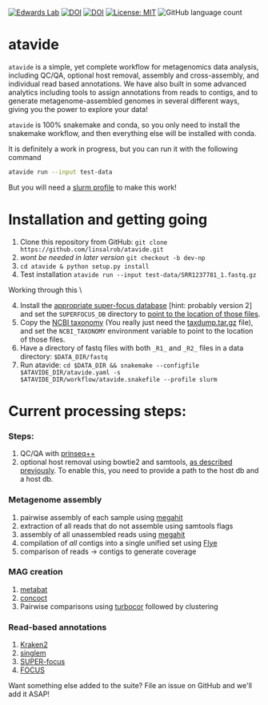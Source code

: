 [![Edwards Lab](https://img.shields.io/badge/Bioinformatics-EdwardsLab-03A9F4)](https://edwards.flinders.edu.au)
[![DOI](https://www.zenodo.org/badge/403921714.svg)](https://www.zenodo.org/badge/latestdoi/403921714)
[![DOI](https://img.shields.io/badge/DOI-WorkflowHub-yellowgreen)](https://doi.org/10.48546/WORKFLOWHUB.WORKFLOW.241.1)
[![License: MIT](https://img.shields.io/badge/License-MIT-yellow.svg)](https://opensource.org/licenses/MIT)
![GitHub language count](https://img.shields.io/github/languages/count/linsalrob/atavide)


# atavide

`atavide` is a simple, yet complete workflow for metagenomics data analysis, including QC/QA, optional host removal, assembly and cross-assembly, and individual read based annotations. We have also built in some advanced analytics including tools to assign annotations from reads to contigs, and to generate metagenome-assembled genomes in several different ways, giving you the power to explore your data!

`atavide` is 100% snakemake and conda, so you only need to install the snakemake workflow, and then everything else will be installed with conda.


It is definitely a work in progress, but you can run it with the following command 

```bash
atavide run --input test-data
```

But you will need a [slurm profile](https://fame.flinders.edu.au/blog/2021/08/02/snakemake-profiles-updated) to make this work!


# Installation and getting going


1. Clone this repository from GitHub: `git clone https://github.com/linsalrob/atavide.git`
2. _wont be needed in later version_ `git checkout -b dev-np`
3. `cd atavide & python setup.py install`
4. Test installation `atavide run --input test-data/SRR1237781_1.fastq.gz`

Working through this \

4. Install the [appropriate super-focus database](https://github.com/metageni/SUPER-FOCUS/issues/66) [hint: probably version 2] and set the `SUPERFOCUS_DB` directory to [point to the location of those files](https://github.com/metageni/SUPER-FOCUS#database).
5. Copy the [NCBI taxonomy](https://ftp.ncbi.nlm.nih.gov/pub/taxonomy/) (You really just need the [taxdump.tar.gz](https://ftp.ncbi.nlm.nih.gov/pub/taxonomy/taxdump.tar.gz) file), and set the `NCBI_TAXONOMY` environment variable to point to the location of those files.
6. Have a directory of fastq files with both `_R1_` and `_R2_` files in a data directory: `$DATA_DIR/fastq` 
7. Run atavide: `cd $DATA_DIR && snakemake --configfile $ATAVIDE_DIR/atavide.yaml -s $ATAVIDE_DIR/workflow/atavide.snakefile --profile slurm`


# Current processing steps:

### Steps:
1. QC/QA with [prinseq++](https://github.com/Adrian-Cantu/PRINSEQ-plus-plus)
2. optional host removal using bowtie2 and samtools, [as described previously](https://edwards.flinders.edu.au/command-line-deconseq/). To enable this, you need to provide a path to the host db and a host db.

### Metagenome assembly
1. pairwise assembly of each sample using [megahit](https://github.com/voutcn/megahit)
2. extraction of all reads that do not assemble using samtools flags
3. assembly of all unassembled reads using [megahit](https://github.com/voutcn/megahit)
4. compilation of _all_ contigs into a single unified set using [Flye](https://github.com/fenderglass/Flye)
5. comparison of reads -> contigs to generate coverage

### MAG creation
1. [metabat](https://bitbucket.org/berkeleylab/metabat/src/master/)
2. [concoct](https://github.com/BinPro/CONCOCT)
3. Pairwise comparisons using [turbocor](https://github.com/dcjones/turbocor) followed by clustering

### Read-based annotations
1. [Kraken2](https://ccb.jhu.edu/software/kraken2/)
2. [singlem](https://github.com/wwood/singlem)
3. [SUPER-focus](https://github.com/metageni/SUPER-FOCUS)
4. [FOCUS](https://github.com/metageni/FOCUS)

Want something else added to the suite? File an issue on GitHub and we'll add it ASAP!


